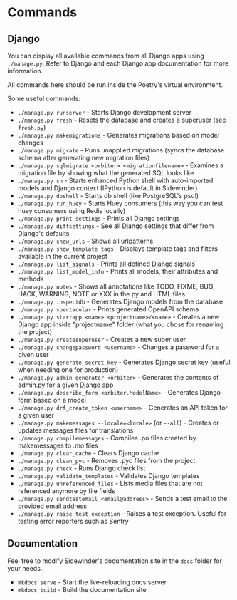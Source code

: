 # Commands

## Django

You can display all available commands from all Django apps using `./manage.py`. Refer
to Django and each Django app documentation for more information.

All commands here should be run inside the Poetry's virtual environment.

Some useful commands:

- `./manage.py runserver` - Starts Django development server
- `./manage.py fresh` - Resets the database and creates a superuser (see `fresh.py`)
- `./manage.py makemigrations` - Generates migrations based on model changes
- `./manage.py migrate` - Runs unapplied migrations (syncs the database schema after generating new migration files)
- `./manage.py sqlmigrate <orbiter> <migrationfilename>` - Examines a migration file by showing what the generated SQL looks like
- `./manage.py sh` - Starts enhanced Python shell with auto-imported models and Django context (IPython is default in Sidewinder)
- `./manage.py dbshell` - Starts db shell (like PostgreSQL's psql)
- `./manage.py run_huey` - Starts Huey consumers (this way you can test huey consumers using Redis locally)
- `./manage.py print_settings` - Prints all Django settings
- `./manage.py diffsettings` - See all Django settings that differ from Django's defaults
- `./manage.py show_urls` - Shows all urlpatterns
- `./manage.py show_template_tags` - Displays template tags and filters available in the current project
- `./manage.py list_signals` - Prints all defined Django signals
- `./manage.py list_model_info` - Prints all models, their attributes and methods
- `./manage.py notes` - Shows all annotations like TODO, FIXME, BUG, HACK, WARNING, NOTE or XXX in the py and HTML files
- `./manage.py inspectdb` - Generates Django models from the database
- `./manage.py spectacular` - Prints generated OpenAPI schema
- `./manage.py startapp <name> <projectname>/<name>` - Creates a new Django app inside "projectname" folder (what you chose for renaming the project)
- `./manage.py createsuperuser` - Creates a new super user
- `./manage.py changepassword <username>` - Changes a password for a given user
- `./manage.py generate_secret_key` - Generates Django secret key (useful when needing one for production)
- `./manage.py admin_generator <orbiter>` - Generates the contents of admin.py for a given Django app
- `./manage.py describe_form <orbiter.ModelName>` - Generates Django form based on a model
- `./manage.py drf_create_token <username>` - Generates an API token for a given user
- `./manage.py makemessages --locale=<locale>` (or `--all`) - Creates or updates messages files for translations
- `./manage.py compilemessages` - Compiles .po files created by makemessages to .mo files
- `./manage.py clear_cache` - Clears Django cache
- `./manage.py clean_pyc` - Removes .pyc files from the project
- `./manage.py check` - Runs Django check list
- `./manage.py validate_templates` - Validates Django templates
- `./manage.py unreferenced_files` - Lists media files that are not referenced anymore by file fields
- `./manage.py sendtestemail <email@address>` - Sends a test email to the provided email address
- `./manage.py raise_test_exception` - Raises a test exception. Useful for testing error reporters such as Sentry

## Documentation

Feel free to modify Sidewinder's documentation site in the `docs` folder for your needs.

- `mkdocs serve` - Start the live-reloading docs server
- `mkdocs build` - Build the documentation site
